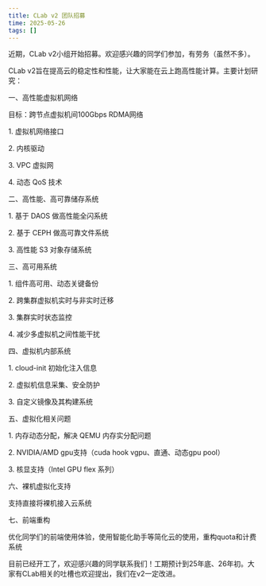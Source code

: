 ```yaml
---
title: CLab v2 团队招募
time: 2025-05-26
tags: []
---
```


近期，CLab v2小组开始招募。欢迎感兴趣的同学们参加，有劳务（虽然不多）。

CLab v2旨在提高云的稳定性和性能，让大家能在云上跑高性能计算。主要计划研究：

一、高性能虚拟机网络

目标：跨节点虚拟机间100Gbps RDMA网络

1\. 虚拟机网络接口

2\. 内核驱动

3\. VPC 虚拟网

4\. 动态 QoS 技术

二、高性能、高可靠储存系统

1\. 基于 DAOS 做高性能全闪系统

2\. 基于 CEPH 做高可靠文件系统

3\. 高性能 S3 对象存储系统

三、高可用系统

1\. 组件高可用、动态关键备份

2\. 跨集群虚拟机实时与非实时迁移

3\. 集群实时状态监控

4\. 减少多虚拟机之间性能干扰

四、虚拟机内部系统

1\. cloud-init 初始化注入信息

2\. 虚拟机信息采集、安全防护

3\. 自定义镜像及其构建系统

五、虚拟化相关问题

1\. 内存动态分配，解决 QEMU 内存实分配问题

2\. NVIDIA/AMD gpu支持（cuda hook vgpu、直通、动态gpu pool）

3\. 核显支持（Intel GPU flex 系列）

六、裸机虚拟化支持

支持直接将裸机接入云系统

七、前端重构

优化同学们的前端使用体验，使用智能化助手等简化云的使用，重构quota和计费系统

目前已经开工了，欢迎感兴趣的同学联系我们！工期预计到25年底、26年初。大家有CLab相关的吐槽也欢迎提出，我们在v2一定改进。
